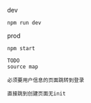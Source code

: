 dev
```
npm run dev
```

prod
```
npm start
```

```
TODO
source map

必须要用户信息的页面跳转到登录

直接跳到创建页面无init
```





